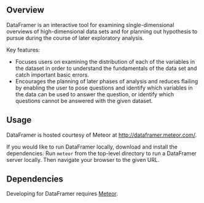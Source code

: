 ## Overview

DataFramer is an interactive tool for examining single-dimensional overviews
of high-dimensional data sets and for planning out hypothesis to pursue during
the course of later exploratory analysis. 

Key features:
* Focuses users on examining the distribution of each of the variables in the
dataset in order to understand the fundamentals of the data set and catch
important basic errors.
* Encourages the planning of later phases of analysis and reduces flailing
by enabling the user to pose questions and identify which variables in the data
can be used to answer the question, or identify which questions cannot be 
answered with the given dataset.

## Usage

DataFramer is hosted courtesy of Meteor at http://dataframer.meteor.com/. 

If you would like to run DataFramer locally, download and install the 
dependencies. Run `meteor` from the top-level directory to run a 
DataFramer server locally. Then navigate your browser to the given URL.

## Dependencies

Developing for DataFramer requires [Meteor](http://docs.meteor.com).

